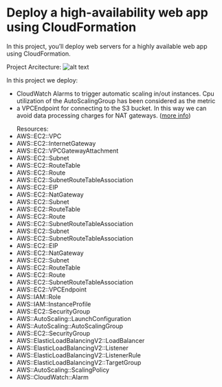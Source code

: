 # Deploy a high-availability web app using CloudFormation

<p>In this project, you’ll deploy web servers for a highly available web app using CloudFormation.</p>

Project Arcitecture:
![alt text](https://github.com/ghasemel/webapp-aws-udacity-project2/blob/master/ProjectArchitecture.png?raw=true)

In this project we deploy:
  - CloudWatch Alarms to trigger automatic scaling in/out instances. Cpu utilization of the AutoScalingGroup has been considered as the metric
  - a VPCEndpoint for connecting to the S3 bucket. In this way we can avoid data processing charges for NAT gateways. ([more info](https://docs.aws.amazon.com/vpc/latest/userguide/vpc-nat-gateway.html#nat-gateway-s3-ddb))
  
  
<ul>Resources:
  <li>AWS::EC2::VPC</li>
  <li>AWS::EC2::InternetGateway</li>
  <li>AWS::EC2::VPCGatewayAttachment</li>
  <li>AWS::EC2::Subnet</li>
  <li>AWS::EC2::RouteTable</li>
  <li>AWS::EC2::Route</li>
  <li>AWS::EC2::SubnetRouteTableAssociation</li>
  <li>AWS::EC2::EIP</li>
  <li>AWS::EC2::NatGateway</li>
  <li>AWS::EC2::Subnet</li>
  <li>AWS::EC2::RouteTable</li>
  <li>AWS::EC2::Route</li>
  <li>AWS::EC2::SubnetRouteTableAssociation</li>
  <li>AWS::EC2::Subnet</li>
  <li>AWS::EC2::SubnetRouteTableAssociation</li>
  <li>AWS::EC2::EIP</li>
  <li>AWS::EC2::NatGateway</li>
  <li>AWS::EC2::Subnet</li>
  <li>AWS::EC2::RouteTable</li>
  <li>AWS::EC2::Route</li>
  <li>AWS::EC2::SubnetRouteTableAssociation</li>
  <li>AWS::EC2::VPCEndpoint</li>
  <li>AWS::IAM::Role</li>
  <li>AWS::IAM::InstanceProfile</li>
  <li>AWS::EC2::SecurityGroup</li>
  <li>AWS::AutoScaling::LaunchConfiguration</li>
  <li>AWS::AutoScaling::AutoScalingGroup</li>
  <li>AWS::EC2::SecurityGroup</li>
  <li>AWS::ElasticLoadBalancingV2::LoadBalancer</li>
  <li>AWS::ElasticLoadBalancingV2::Listener</li>
  <li>AWS::ElasticLoadBalancingV2::ListenerRule</li>
  <li>AWS::ElasticLoadBalancingV2::TargetGroup</li>
  <li>AWS::AutoScaling::ScalingPolicy</li>
  <li>AWS::CloudWatch::Alarm</li>
</ul>
